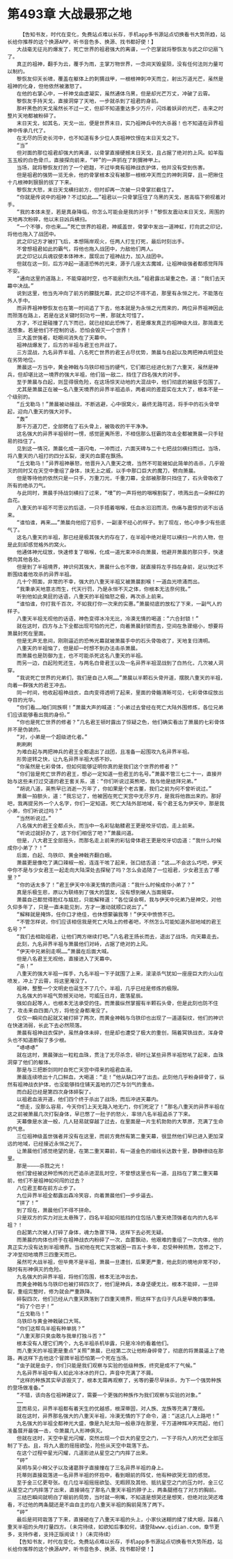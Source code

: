 # 第493章 大战最邪之地
        【告知书友，时代在变化，免费站点难以长存，手机app多书源站点切换看书大势所趋，站长给你推荐的这个换源APP，听书音色多、换源、找书都好使！】
       大战毫无征兆的爆发了，死亡世界的祖君强大的离谱，一个巴掌就将黎恢友与武之印记扇飞了。
       真正的祖神，翻手为云，覆手为雨，主掌万物世界，一念间天毁星陨，没有任何法则力量可以制约。
       黎恢友仰天长啸，覆盖在躯体上的刺猬战甲，一根根神刺冲天而立，射出万道光芒，虽然是祖神的化身，但他依然被激怒了。
       在他的右掌心中，一杆神戈由虚凝实，虽然通体乌黑，但是却光芒万丈，冲破了云霄。
       黎恢友手持天戈，直接洞穿了天地，一步就杀到了祖君的身前。
       那杆黑色的天戈虽然长不过一丈，但却不知道重达多少万斤，闪烁着妖异的光芒，击来之时整片天地都被粉碎了。
       末日天戈，如其名，天戈一出，便是世界末日，实乃祖神兵中的大杀器！也不知道在异界祖神中传承几代了。
       在无尽的历史长河中，也不知道有多少位人类祖神饮恨在末日天戈之下。
       “当”
       但对面的那位祖君却强大的离谱，以骨掌直接硬撼末日天戈，且占据了绝对的上风。如羊脂玉玉般的白色骨爪，直接探向前来，“砰”的一声抓在了刺猬神甲上。
       当场，就将黎恢友打的了一个趔趄，不过毕竟有祖神战衣护体，他并没有受到伤害。
       但是祖君的强势一览无余，他的骨掌根本没有被那一根根冲天而立的神刺洞穿，且一把揪住十几根神刺狠狠的拔了下来。
       黎恢友大怒，末日天戈横扫前方，但时却再一次被一只骨掌拦截住了。
       “你就是传说中的祖神？不过如此……”祖君以一只骨掌压住了乌黑的天戈，居高临下俯视着对手。
       “我的本体未至，若是真身降临，你怎么可能会是我的对手！”黎恢友震动末日天戈，周围的天地再次粉碎，他以末日凶兵横扫。
       “一个不够，你也来……”死亡世界的祖君，神威盖世，骨掌中发出一道神虹，打向武之印记，将他也拖入了战团中。
       武之印记方才被打飞后，本想隔岸观火，任两人打生打死，最后时刻出手。
       不曾想祖君如此的霸气，将他也拖入战团中，力敌他们两人。
       武之印记以兵魂驭使本体神木，展现出了祖神战力，加入战团中。
       但就在这一刻，后方冲起一道道恐怖的光束，源于几座太古魔城，让祖神级强者都感觉阵阵不安。
       “通向这里的道路上，不能穿越时空，也不能剧烈大战。”祖君露出凝重之色，道：“我们去天幕中决战。”
       说到这里，他当先冲向了前方的朦胧光幕，武之印记不得不追，那里有永恒之光，不能落在外人手中。
       而异界祖神黎恢友也在第一时间追了下去，他本就是为永恒之光而来的，两位异界祖神因此而殒落在路上，若是在这关键时刻功亏一篑，那就太可惜了。
       方才，不过是碰撞了几下而已，就已经如此恐怖了，若是爆发真正的祖神级大战，那简直无法想象。若是他们不控制的话，恐怕会毁灭一个世界！
       三大盖世强者，眨眼间消失在了天幕中。
       祖神战爆发了，后方的半祖与君王也开战了。
       三方混战，九名异界半祖、八名死亡世界的君王占尽优势，萧晨与白起以及两把神兵明显处在劣势地位。
       萧晨这一方当中，黄金神戟与乌铁印相当的硬气，它们都已经进化到了六重天，虽然是神兵，但却堪比这一境界的强大半祖，他们皆一敌二，挡住了四名强大的对手。
       至于萧晨与白起，则显得很危险，在这场惊天动地的大混战中，他们彻底的被敌手包围了。
       尤其是萧晨正在被一名八重天境界的异界半祖追杀，两者间的差距实在太大了，根本不是一个级别的。
       “丘戈勒马！”萧晨被动接战，不断逃避，心中很窝火，最终无路可逃，将手中的石头骨举起，迎向八重天的强大对手。
       “轰”
       那千万道刀芒，全部劈在了石头骨上，被吸收的干干净净。
       这名强大的异界半祖顿时一愣，感觉匪夷所思，不相信那么狂霸的攻击全都被萧晨一只手轻易的挡住了。
       见到这一情况，萧晨化成一道闪电，一冲而过，六面天碑与二十七把战剑横扫而过。当场，将八重天的八祖打的四分五裂，漫天的血雾在飘扬。
       “丘戈勒马！”异界祖神暴怒，他晋升入八重天之境，当然不可能被如此简单的击杀，几乎毁灭的同时又在天空中重组了身体，挟无上之威，以手中那口巨大的魔刀，劈向萧晨。
       但是等待他的依然只是一只手，万重刀光，千重刀幕，全部被那那只挡住了，石头骨吸收了所有的绝杀刀气。
       与此同时，萧晨手持战剑横扫了过来，“噗”的一声将他的咽喉割裂了，喷溅出去一朵鲜红的血花。
       八重天的半祖不可思议的后退，一只手捂着咽喉，任血水汩汩而流，伤痛与震惊的说不出话来。
       “谁怕谁，再来……”萧晨向他招了招手，一副漫不经心的样子。到了现在，他心中多少有些底气了。
       这名八重天的半祖，那已经是极其强大的存在了，在半祖中绝对是可以横扫一片的人物，但是此刻却感觉格外的窝火。
       他通体神光绽放，快速修复了咽喉，化成一道光束冲杀向萧晨，他避开萧晨的那只手，快速劈向其他各处。
       但是到了半祖境界，神识何其强大，萧晨什么也不做，就直接将左手挡在身前，足以快过不断围绕着他攻杀的异界半祖。
       几十个照面，非常的不幸，强大的八重天半祖又被萧晨割喉！一道血光喷涌而出。
       “我秉承天地意志而生，代天行罚，乃是永恒不灭之体，你根本无法奈何我。”
       听到他如此臭屁的话语，八重天的半祖恼怒之极，再次杀上前来。
       “谁怕谁，你打我千百次，不如我打你一次来的实惠。”萧晨彻底的放松了下来，一副气人的样子。
       八重天半祖无视他的话语，神色变得冰冷无比，冷漠无情的喝道：“六合封锁！”
       就在这时，四方与上下全都出现可怕的光芒，向着萧晨封锁而去，空间在急骤缩小，想要将萧晨封死在里面。
       但是无声无息间，刚刚逼近的恐怖光幕就被萧晨手中的石头骨吸收了，天地复归清明。
       八重天的半祖恼了，但是却一时想不到办法击杀萧晨。
       而萧晨也是防御为主，也不可能杀死这名八重天的半祖。
       而另一边，白起险死还生，与两名白骨君王以及一名异界半祖混战到了白热化，几次被人洞穿。
       “我说死亡世界的兄弟们，我们是自己人啊……”萧晨以半颗石头骨开道，摆脱八重天的半祖，向着一群强大的君王冲去。
       同一时间，他收起祖神战衣，血肉变得透明了起来，里面的骨骼清晰可见，七彩骨体绽放出夺目的光华。
       “你们看……咱们同族啊！”萧晨大声的喊道：“小弟过去曾经在死亡大陆外围修炼，各位兄弟们应该能够看出我的身份。”
       “你也是死亡世界的修者？”几名君王顿时露出了惊疑之色，他们确实看出了萧晨的七彩骨体并不是伪装的。
       “对，小弟是一个超级进化者。”
       刷刷刷
       为难白起与两把神兵的君王全都退出了战团，且准备一起围攻九名异界半祖。
       形势逆转之快，让九名异界半祖大感不妙。
       “你虽然是七彩骨体，但如何能够证明你真的是我们这个世界的修者？”
       “你们皆是死亡世界的君王，想必一定知道一些君王的名号。”萧晨不管三七二十一，直接开始与这些未打过交道的君王套关系，道：“你们听说过英熊吧，我与他是结拜兄弟。”
       “胡说八道，英熊早已消逝一万年了，你如果是个老古董，我们之前为何不曾听说过。”
       萧晨一拍额头，道：“我忘记了，他被困在死亡天宫中无尽岁月，是我将他救出来的。那好吧，我再提另外一个人名字，你们一定知道。死亡大陆外部地域，有个君王名为伊天中，那是我小弟，你们听说过吗？”
       “当然听说过。”
       八名强大的君王全都点头，而当中一名彩钻骷髅君王更是咬牙切齿，走上前来。
       “听说过就好办了，这下你们相信了吧？”萧晨问道。
       但是，八大君王全部摇头，而那名走上前来的彩钻骨体君王更是咬牙切齿道：“我什么时候成你小弟了？！”
       后面，白起、乌铁印、黄金神戟齐翻白眼。
       萧晨更是像吃了满口辣椒一般，连连干咳了起来，张口结舌道：“这……不会这么巧吧，伊天中你不是与少女君王一起走向大陆深处去探秘了吗？怎么会追随了一位祖君，少女君王去了哪里？”
       “你的话太多了！”君王伊天中冷漠无情的质问道：“我什么时候成你小弟了？”
       真是乐极生悲，原以为联络到了强大的盟友，没有想到被人当面揭穿。
       萧晨自己都觉得脸红与尴尬，只能解释道：“各位误会啊，我与伊天中兄弟乃是神交，对他久仰多年了，只是一直未能见到，方才一激动就顺口说出了。”
       “解释就是掩饰，任你口才绝佳，也休想蒙骗我等！”伊天中愤愤不已。
       “不管怎样说，你们应该相信我是死亡大陆上的修者吧，不然怎么可能知道外部地域的君王名号？”
       “我们去相助祖君，让他们两方继续打吧。”八名君王扬长而去，退出了战场，向天幕走去。
       此刻，九名异界半祖与萧晨他们对峙，占据了绝对的上风。
       “伊天中兄弟别走啊……”萧晨在后面大喊。
       但是八名君王无视他，直接进入了天幕中。
       “杀！”
       八重天的强大半祖一挥手，九名半祖一下子就围了上来，滚滚杀气犹如一座座巨大的火山在喷发，冲上了云霄，将这里淹没了。
       祖神，整整一个文明史也诞生不了几个。半祖，几乎已经是修炼的极限。
       九名强大的半祖气势撼天动地，可威压日月，震落星辰。
       强如白起等人，也根本无法承受的住。而萧晨纵然掌握有半颗石头骨，但是此刻也防不住了，攻击来自四面八方，将他全身都淹没了。
       仅仅一瞬间白起就又被打碎了两次，而黄金神戟与乌铁印也出现了一道道裂纹，他们的神识在快速消弱，长此下去必然陨落。
       萧晨有祖神战衣保护，虽然身体未碎，但是却也遭受了极大的重创，隔着冥铁战衣，浑身骨头也不知道断裂了多少根。
       “哧哧哧”
       就在这时，萧晨弹出一粒粒血珠，贯注了无尽杀念，顿时让某些异界半祖怒吼了起来，血珠洞穿了他们的躯体。
       那是与三把断剑同时自死亡天宫中得来的祖君血液。
       萧晨连续喷出十几口鲜血，大喝道：“走！”他从缺口冲了出去。此刻他几乎粉身碎骨了，纵然有祖神战衣护体，也没能够挡住铺天盖地的刀芒与剑气的重击。
       而白起已经是第四次身体碎裂了。
       以祖君血液开道，他们四个终于杀出了战场，而后冲进天幕内。
       “想走，没那么容易，今天你们上天无路入地无门，你们死定了！”那名八重天的异界半祖在这之前被萧晨几次打裂身体，早已憋了一肚子的怒火，率领八名半祖追杀了下来。
       天幕像是水波一般，几人轻易就穿越了过去，在里面是一片生机勃勃的大草原，充满了生命的气息。
       三位祖神级盖世强者并没有在这里，而前方竟然有第二重天幕，很显然他们早已进入更加深远的地域，已经接近永恒之光了。
       让萧晨他们感觉绝望的是，在第二重天幕前，有一道金色的细线长达数十里，静静缭绕在那里。
       那是————杀戮之光！
       他们曾经被这种恐怖的光芒追杀进混乱时空，不曾想这里也有一道，且挡在了第二重天幕前，他们不是祖神如何闯的过去？
       八位君王都在前方止步了。
       九位异界半祖全都露出森冷笑容，向着萧晨他们一步步逼去。
       “拼了！”
       到了现在，萧晨他们不得不拼命。
       只是双方的实力对比太悬殊了，四名半祖如何抵挡的住包括八重天绝顶强者在内的九名半祖？！
       白起第六次被人打碎了身体，魂力急骤下降，这样下去必死无疑。
       而萧晨的肉体也终于在祖神战衣内粉碎了一次，血雾飘动，他艰难的重组了一次肉体，他的真正实力没有达到半祖境界。当初他在死亡天宫被困一百五十多年，忍受种种煎熬，苦修之下，才冲至彻地境界三四重天而已。
       虽然可大战半祖，但毕竟不是半祖，萧晨一旦遭创，后果更严重，他此刻的境地非常不妙，随时有形神俱灭的危险。
       九名强大的异界半祖，将他们包围，根本无法冲出去。
       而黄金神戟与乌铁印也被打碎四次了，他们是神兵，本身坚硬无比，根本不能碎，一旦碎裂，重组完整时，修为就会严重跌降。
       碎裂四次，他们已经从六重天跌落到了四重天境界，照这样下去归于凡兵是早晚的事情。
       “妈了个巴子！”
       “丘戈勒马！”
       乌铁印与黄金神戟破口大骂。
       “你们这帮鸟半祖有种单挑？”
       “八重天那只臭虫敢与我单打独斗否？”
       根本没有人理它们两个，九名半祖杀机毕露，只是冷冷的看着他们。
       而八重天的半祖更是重点“关照”萧晨，已经第二次让他粉身碎骨了，彻底的将萧晨逼上了绝路，再这样下去他这个冒牌半祖恐怕第一个死在当场。
       “虫子就是虫子，你们只能是我们观察与实验的低级种族，终究是成不了气候。”
       九名异界半祖中有人如此冷冰冰的开口，声音中充满了不屑。
       “这样的种族其实早该毁灭了，根本无需再观察了，劣等的要尽早抹杀，为下一个强势种族的登场做准备。”
       “不错，该向各位祖神建议了，需要一个更强的种族作为我们观察与实验的对象。”
       ……
       显而易见，异界半祖都有着天生的优越感，根深蒂固，对人族、龙族等充满了蔑视。
       就在这时，异界那名强大的八重天半祖，冷漠无情的下了命令，道：“送这几人上路吧！”
       九名强大的半祖全都神光大盛，像是九轮太阳一般悬浮在那里，千万道神辉冲天而起，他们准备展开最强一击，令萧晨几人形神俱灭。
       但就在这时，天空中星光闪耀，突然出现一个巨大的星空之门，一下子将九人的光芒全部压制了下去。且，将九人震的摇摇欲坠，险些从天空中栽落下去。
       在这个过程中星光闪耀，几道影迹从星空之门内摔了出来。
       “砰”
       吴明与吴小释父子以及诸葛胖子直接撞在了三名异界半祖的身上。
       托蒂则直接栽落进一名异界半祖的怀抱中，看到眼前的阵仗，他有种欲哭无泪的感觉。
       至于金三亿更夸张。在几位半祖摇摇欲坠、无暇顾及其他、抵抗星空之门的压力时，金三亿从星空之门内摔落了出来，直接骑在了那名八重天半祖的脖子上，两条腿搭在了对方的胸前。
       三结巴瞬间就明白了眼前的局势，当时就一咧嘴，不知道是想哭还是想笑，但绝对比哭还难看，不过他的两条腿还是不由自主的在八重天半祖的胸前晃荡了两下。
       “砰”
       最后是珂珂栽落了下来，直接砸在了八重天半祖的头上，小家伙迷糊的揉了揉大眼，踩着八重天半祖的头颅打量四方。(未完待续，如欲知后事如何，请登陆www.qidian.com，章节更多，支持作者，支持正版阅读！)（未完待续）
       【告知书友，时代在变化，免费站点难以长存，手机app多书源站点切换看书大势所趋，站长给你推荐的这个换源APP，听书音色多、换源、找书都好使！】